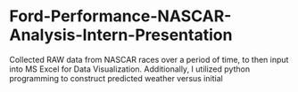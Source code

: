 # Ford-Performance-NASCAR-Analysis-Intern-Presentation
Collected RAW data from NASCAR races over a period of time, to then input into MS Excel for Data Visualization. Additionally, I utilized python programming to construct predicted weather versus initial 
